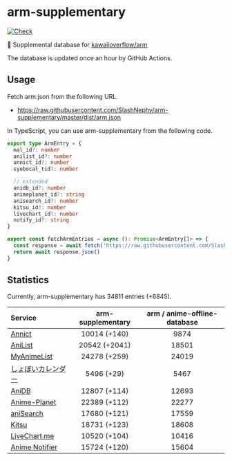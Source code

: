 # arm-supplementary

[![Check](https://github.com/SlashNephy/arm-supplementary/actions/workflows/check-node.yml/badge.svg)](https://github.com/SlashNephy/arm-supplementary/actions/workflows/check-node.yml)

💊 Supplemental database for [kawaiioverflow/arm](https://github.com/kawaiioverflow/arm)

The database is updated once an hour by GitHub Actions.

## Usage

Fetch arm.json from the following URL.

- https://raw.githubusercontent.com/SlashNephy/arm-supplementary/master/dist/arm.json

In TypeScript, you can use arm-supplementary from the following code.

```TypeScript
export type ArmEntry = {
  mal_id?: number
  anilist_id?: number
  annict_id?: number
  syobocal_tid?: number

  // extended
  anidb_id?: number
  animeplanet_id?: string
  anisearch_id?: number
  kitsu_id?: number
  livechart_id?: number
  notify_id?: string
}

export const fetchArmEntries = async (): Promise<ArmEntry[]> => {
  const response = await fetch('https://raw.githubusercontent.com/SlashNephy/arm-supplementary/master/dist/arm.json')
  return await response.json()
}
```

## Statistics

Currently, arm-supplementary has 34811 entries (+6845).

| Service                                     | arm-supplementary | arm / anime-offline-database |
| :------------------------------------------ | :---------------: | :--------------------------: |
| [Annict](https://annict.com)                |   10014 (+140)    |             9874             |
| [AniList](https://anilist.co)               |   20542 (+2041)   |            18501             |
| [MyAnimeList](https://myanimelist.net)      |   24278 (+259)    |            24019             |
| [しょぼいカレンダー](https://cal.syoboi.jp) |    5496 (+29)     |             5467             |
| [AniDB](https://anidb.net)                  |   12807 (+114)    |            12693             |
| [Anime-Planet](https://anime-planet.com)    |   22389 (+112)    |            22277             |
| [aniSearch](https://anisearch.com)          |   17680 (+121)    |            17559             |
| [Kitsu](https://kitsu.io)                   |   18731 (+123)    |            18608             |
| [LiveChart.me](https://livechart.me)        |   10520 (+104)    |            10416             |
| [Anime Notifier](https://notify.moe)        |   15724 (+120)    |            15604             |

